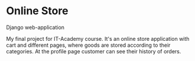 # Online Store
 Django web-application

 My final project for IT-Academy course. It's an online store application with cart and different pages, where goods are stored according to their categories. At the profile page customer can see their history of orders.
